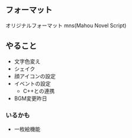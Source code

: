 ## フォーマット
オリジナルフォーマット mns(Mahou Novel Script)

## やること

- 文字色変え
- シェイク
- 顔アイコンの設定
- イベントの設定
  - C++との連携
- BGM変更昨日

### いるかも
- 一枚絵機能